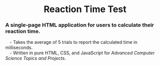 <h1 align="center">Reaction Time Test</h1>

### A single-page HTML application for users to calculate their reaction time. 

&emsp;- Takes the average of 5 trials to report the calculated time in milliseconds. </br>
&emsp;- Written in pure HTML, CSS, and JavaScript for _Advanced Computer Science Topics and Projects_.
